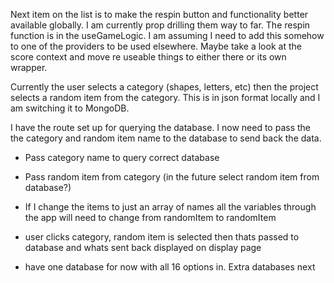<!-- File to hold my current plans -->

Next item on the list is to make the respin button and functionality better available globally. I am currently prop drilling them way to far. The respin function is in the useGameLogic. I am assuming I need to add this somehow to one of the providers to be used elsewhere. Maybe take a look at the score context and move re useable things to either there or its own wrapper.

Currently the user selects a category (shapes, letters, etc) then the project selects a random item from the category. This is in json format locally and I am switching it to MongoDB.

I have the route set up for querying the database. I now need to pass the the category and random item name to the database to send back the data.

- Pass category name to query correct database
- Pass random item from category (in the future select random item from database?)
- If I change the items to just an array of names all the variables through the app will need to change from randomItem to randomItem

- user clicks category, random item is selected then thats passed to database and whats sent back displayed on display page
- have one database for now with all 16 options in. Extra databases next
